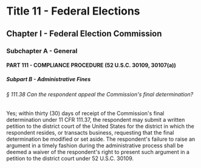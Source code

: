 
# Title 11 - Federal Elections
## Chapter I - Federal Election Commission
### Subchapter A - General
#### PART 111 - COMPLIANCE PROCEDURE (52 U.S.C. 30109, 30107(a))
##### Subpart B - Administrative Fines
###### § 111.38 Can the respondent appeal the Commission's final determination?

Yes; within thirty (30) days of receipt of the Commission's final determination under 11 CFR 111.37, the respondent may submit a written petition to the district court of the United States for the district in which the respondent resides, or transacts business, requesting that the final determination be modified or set aside. The respondent's failure to raise an argument in a timely fashion during the administrative process shall be deemed a waiver of the respondent's right to present such argument in a petition to the district court under 52 U.S.C. 30109.
